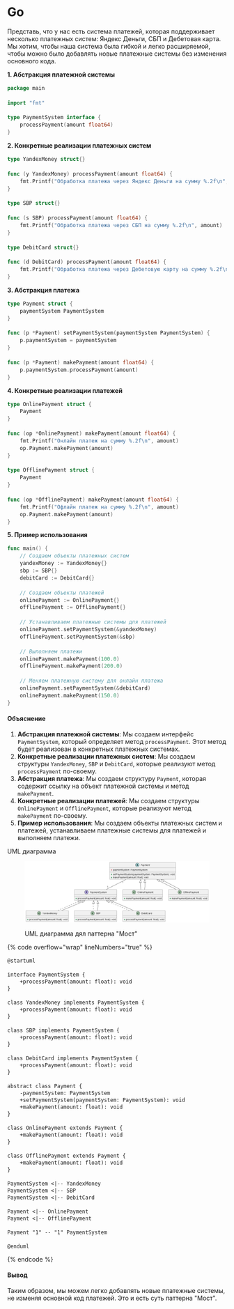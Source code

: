 # Go

Представь, что у нас есть система платежей, которая поддерживает несколько платежных систем: Яндекс Деньги, СБП и Дебетовая карта. Мы хотим, чтобы наша система была гибкой и легко расширяемой, чтобы можно было добавлять новые платежные системы без изменения основного кода.

**1. Абстракция платежной системы**

```go
package main

import "fmt"

type PaymentSystem interface {
    processPayment(amount float64)
}
```

**2. Конкретные реализации платежных систем**

```go
type YandexMoney struct{}

func (y YandexMoney) processPayment(amount float64) {
    fmt.Printf("Обработка платежа через Яндекс Деньги на сумму %.2f\n", amount)
}

type SBP struct{}

func (s SBP) processPayment(amount float64) {
    fmt.Printf("Обработка платежа через СБП на сумму %.2f\n", amount)
}

type DebitCard struct{}

func (d DebitCard) processPayment(amount float64) {
    fmt.Printf("Обработка платежа через Дебетовую карту на сумму %.2f\n", amount)
}
```

**3. Абстракция платежа**

```go
type Payment struct {
    paymentSystem PaymentSystem
}

func (p *Payment) setPaymentSystem(paymentSystem PaymentSystem) {
    p.paymentSystem = paymentSystem
}

func (p *Payment) makePayment(amount float64) {
    p.paymentSystem.processPayment(amount)
}
```

**4. Конкретные реализации платежей**

```go
type OnlinePayment struct {
    Payment
}

func (op *OnlinePayment) makePayment(amount float64) {
    fmt.Printf("Онлайн платеж на сумму %.2f\n", amount)
    op.Payment.makePayment(amount)
}

type OfflinePayment struct {
    Payment
}

func (op *OfflinePayment) makePayment(amount float64) {
    fmt.Printf("Офлайн платеж на сумму %.2f\n", amount)
    op.Payment.makePayment(amount)
}
```

**5. Пример использования**

```go
func main() {
    // Создаем объекты платежных систем
    yandexMoney := YandexMoney{}
    sbp := SBP{}
    debitCard := DebitCard{}

    // Создаем объекты платежей
    onlinePayment := OnlinePayment{}
    offlinePayment := OfflinePayment{}

    // Устанавливаем платежные системы для платежей
    onlinePayment.setPaymentSystem(&yandexMoney)
    offlinePayment.setPaymentSystem(&sbp)

    // Выполняем платежи
    onlinePayment.makePayment(100.0)
    offlinePayment.makePayment(200.0)

    // Меняем платежную систему для онлайн платежа
    onlinePayment.setPaymentSystem(&debitCard)
    onlinePayment.makePayment(150.0)
}
```

#### Объяснение

1. **Абстракция платежной системы**: Мы создаем интерфейс `PaymentSystem`, который определяет метод `processPayment`. Этот метод будет реализован в конкретных платежных системах.
2. **Конкретные реализации платежных систем**: Мы создаем структуры `YandexMoney`, `SBP` и `DebitCard`, которые реализуют метод `processPayment` по-своему.
3. **Абстракция платежа**: Мы создаем структуру `Payment`, которая содержит ссылку на объект платежной системы и метод `makePayment`.
4. **Конкретные реализации платежей**: Мы создаем структуры `OnlinePayment` и `OfflinePayment`, которые реализуют метод `makePayment` по-своему.
5. **Пример использования**: Мы создаем объекты платежных систем и платежей, устанавливаем платежные системы для платежей и выполняем платежи.



UML диаграмма

<figure><img src="../../../../../.gitbook/assets/image (53).png" alt=""><figcaption><p>UML диаграмма дял паттерна "Мост"</p></figcaption></figure>

{% code overflow="wrap" lineNumbers="true" %}
```plant-uml
@startuml

interface PaymentSystem {
    +processPayment(amount: float): void
}

class YandexMoney implements PaymentSystem {
    +processPayment(amount: float): void
}

class SBP implements PaymentSystem {
    +processPayment(amount: float): void
}

class DebitCard implements PaymentSystem {
    +processPayment(amount: float): void
}

abstract class Payment {
    -paymentSystem: PaymentSystem
    +setPaymentSystem(paymentSystem: PaymentSystem): void
    +makePayment(amount: float): void
}

class OnlinePayment extends Payment {
    +makePayment(amount: float): void
}

class OfflinePayment extends Payment {
    +makePayment(amount: float): void
}

PaymentSystem <|-- YandexMoney
PaymentSystem <|-- SBP
PaymentSystem <|-- DebitCard

Payment <|-- OnlinePayment
Payment <|-- OfflinePayment

Payment "1" -- "1" PaymentSystem

@enduml
```
{% endcode %}

#### Вывод

Таким образом, мы можем легко добавлять новые платежные системы, не изменяя основной код платежей. Это и есть суть паттерна "Мост".
